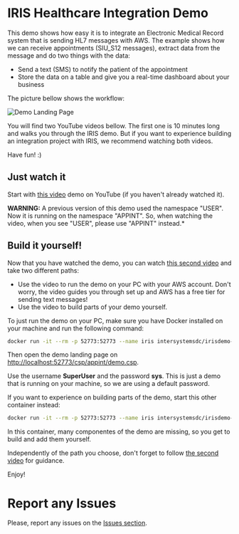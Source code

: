 # IRIS Healthcare Integration Demo

This demo shows how easy it is to integrate an Electronic Medical Record system that is sending HL7 messages with AWS. The example shows how we can receive appointments (SIU_S12 messages), extract data from the message and do two things with the data:
- Send a text (SMS) to notify the patient of the appointment
- Store the data on a table and give you a real-time dashboard about your business

The picture bellow shows the workflow:

![Demo Landing Page](https://raw.githubusercontent.com/intersystems-community/irisdemo-demo-appointmentsms/master/README.png?raw=true)

You will find two YouTube videos bellow. The first one is 10 minutes long and walks you through the IRIS demo. But if you want to experience building an integration project with IRIS, we recommend watching both videos.

Have fun! :)

## Just watch it

Start with [this video](https://youtu.be/04msxC1F-hs) demo on YouTube (if you haven't already watched it).

**WARNING:** A previous version of this demo used the namespace "USER". Now it is running on the namespace "APPINT". So, when watching the video, when you see "USER", please use "APPINT" instead.*

## Build it yourself!

Now that you have watched the demo, you can watch [this second video](https://youtu.be/lp5iNE6WUhc) and take two different paths:
- Use the video to run the demo on your PC with your AWS account. Don't worry, the video guides you through set up and AWS has a free tier for sending text messages!
- Use the video to build parts of your demo yourself.

To just run the demo on your PC, make sure you have Docker installed on your machine and run the following command:

```bash
docker run -it --rm -p 52773:52773 --name iris intersystemsdc/irisdemo-demo-appointmentsms:latest
```

Then open the demo landing page on [http://localhost:52773/csp/appint/demo.csp](http://localhost:52773/csp/appint/demo.csp).

Use the username **SuperUser** and the password **sys**. This is just a demo that is running on your machine, so we are using a default password.

If you want to experience on building parts of the demo, start this other container instead:

```bash
docker run -it --rm -p 52773:52773 --name iris intersystemsdc/irisdemo-demo-appointmentsms:latest-student
```

In this container, many componentes of the demo are missing, so you get to build and add them yourself.

Independently of the path you choose, don't forget to follow [the second video](https://youtu.be/lp5iNE6WUhc) for guidance.

Enjoy!

# Report any Issues

Please, report any issues on the [Issues section](https://github.com/intersystems-community/irisdemo-demo-appointmentsms/issues).
